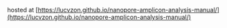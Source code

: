 hosted at [https://lucvzon.github.io/nanopore-amplicon-analysis-manual/](https://lucvzon.github.io/nanopore-amplicon-analysis-manual/)
